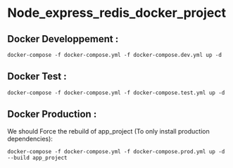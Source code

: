 # Node_express_redis_docker_project

## Docker Developpement :
```docker
docker-compose -f docker-compose.yml -f docker-compose.dev.yml up -d
```

## Docker Test :
```docker
docker-compose -f docker-compose.yml -f docker-compose.test.yml up -d
```

## Docker Production :
We should Force the rebuild of app_project (To only install production dependencies):
```docker
docker-compose -f docker-compose.yml -f docker-compose.prod.yml up -d --build app_project
```
